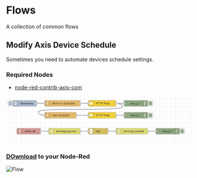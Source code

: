 # Flows
A collection of common flows

## Modify Axis Device Schedule
Sometimes you need to automate devices schedule settings.

### Required Nodes
- [node-red-contrib-axis-com](https://flows.nodered.org/node/node-red-contrib-axis-com)

![Flow](pictures/ModifyAxisDeviceSchedule.jpeg)

### [DOwnload](https://github.com/aintegration/flows/blob/master/fileupload/flow.json) to your Node-Red
![Flow](pictures/flow.jpeg)
